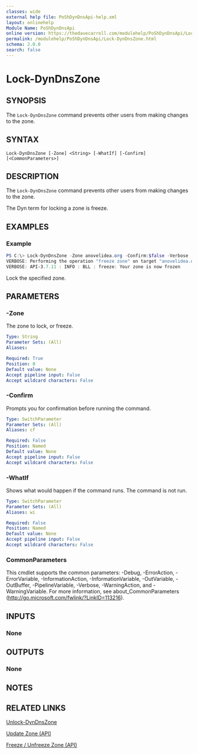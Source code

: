 ```yaml
---
classes: wide
external help file: PoShDynDnsApi-help.xml
layout: onlinehelp
Module Name: PoShDynDnsApi
online version: https://thedavecarroll.com/modulehelp/PoShDynDnsApi/Lock-DynDnsZone.html
permalink: /modulehelp/PoShDynDnsApi/Lock-DynDnsZone.html
schema: 2.0.0
search: false
---
```


# Lock-DynDnsZone

## SYNOPSIS
The `Lock-DynDnsZone` command prevents other users from making changes to the zone.

## SYNTAX

```
Lock-DynDnsZone [-Zone] <String> [-WhatIf] [-Confirm] [<CommonParameters>]
```

## DESCRIPTION
The `Lock-DynDnsZone` command prevents other users from making changes to the zone.

The Dyn term for locking a zone is freeze.

## EXAMPLES

### Example
```powershell
PS C:\> Lock-DynDnsZone -Zone anovelidea.org -Confirm:$false -Verbose
VERBOSE: Performing the operation "freeze zone" on target "anovelidea.org".
VERBOSE: API-3.7.11 : INFO : BLL : freeze: Your zone is now frozen
```

Lock the specified zone.

## PARAMETERS

### -Zone
The zone to lock, or freeze.

```yaml
Type: String
Parameter Sets: (All)
Aliases:

Required: True
Position: 0
Default value: None
Accept pipeline input: False
Accept wildcard characters: False
```

### -Confirm
Prompts you for confirmation before running the command.

```yaml
Type: SwitchParameter
Parameter Sets: (All)
Aliases: cf

Required: False
Position: Named
Default value: None
Accept pipeline input: False
Accept wildcard characters: False
```

### -WhatIf
Shows what would happen if the command runs.
The command is not run.

```yaml
Type: SwitchParameter
Parameter Sets: (All)
Aliases: wi

Required: False
Position: Named
Default value: None
Accept pipeline input: False
Accept wildcard characters: False
```

### CommonParameters
This cmdlet supports the common parameters: -Debug, -ErrorAction, -ErrorVariable, -InformationAction, -InformationVariable, -OutVariable, -OutBuffer, -PipelineVariable, -Verbose, -WarningAction, and -WarningVariable. For more information, see about_CommonParameters (http://go.microsoft.com/fwlink/?LinkID=113216).

## INPUTS

### None

## OUTPUTS

### None

## NOTES

## RELATED LINKS

[Unlock-DynDnsZone](https://thedavecarroll.com/modulehelp/PoShDynDnsApi/Unlock-DynDnsZone.html)

[Update Zone (API)](https://help.dyn.com/update-zone-api/)

[Freeze / Unfreeze Zone (API)](https://help.dyn.com/freeze-unfreeze-zone-api/)